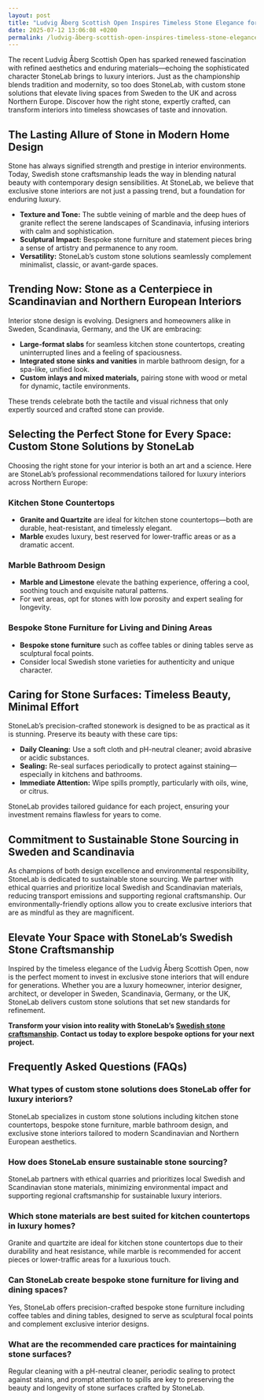 ```yaml
---
layout: post
title: "Ludvig Åberg Scottish Open Inspires Timeless Stone Elegance for Exclusive Interiors"
date: 2025-07-12 13:06:08 +0200
permalink: /ludvig-åberg-scottish-open-inspires-timeless-stone-elegance-for-exclusive-interiors/
---
```

The recent Ludvig Åberg Scottish Open has sparked renewed fascination with refined aesthetics and enduring materials—echoing the sophisticated character StoneLab brings to luxury interiors. Just as the championship blends tradition and modernity, so too does StoneLab, with custom stone solutions that elevate living spaces from Sweden to the UK and across Northern Europe. Discover how the right stone, expertly crafted, can transform interiors into timeless showcases of taste and innovation.

## The Lasting Allure of Stone in Modern Home Design

Stone has always signified strength and prestige in interior environments. Today, Swedish stone craftsmanship leads the way in blending natural beauty with contemporary design sensibilities. At StoneLab, we believe that exclusive stone interiors are not just a passing trend, but a foundation for enduring luxury.

- **Texture and Tone:** The subtle veining of marble and the deep hues of granite reflect the serene landscapes of Scandinavia, infusing interiors with calm and sophistication.
- **Sculptural Impact:** Bespoke stone furniture and statement pieces bring a sense of artistry and permanence to any room.
- **Versatility:** StoneLab’s custom stone solutions seamlessly complement minimalist, classic, or avant-garde spaces.

## Trending Now: Stone as a Centerpiece in Scandinavian and Northern European Interiors

Interior stone design is evolving. Designers and homeowners alike in Sweden, Scandinavia, Germany, and the UK are embracing:

- **Large-format slabs** for seamless kitchen stone countertops, creating uninterrupted lines and a feeling of spaciousness.
- **Integrated stone sinks and vanities** in marble bathroom design, for a spa-like, unified look.
- **Custom inlays and mixed materials,** pairing stone with wood or metal for dynamic, tactile environments.

These trends celebrate both the tactile and visual richness that only expertly sourced and crafted stone can provide.

## Selecting the Perfect Stone for Every Space: Custom Stone Solutions by StoneLab

Choosing the right stone for your interior is both an art and a science. Here are StoneLab’s professional recommendations tailored for luxury interiors across Northern Europe:

### Kitchen Stone Countertops

- **Granite and Quartzite** are ideal for kitchen stone countertops—both are durable, heat-resistant, and timelessly elegant.
- **Marble** exudes luxury, best reserved for lower-traffic areas or as a dramatic accent.

### Marble Bathroom Design

- **Marble and Limestone** elevate the bathing experience, offering a cool, soothing touch and exquisite natural patterns.
- For wet areas, opt for stones with low porosity and expert sealing for longevity.

### Bespoke Stone Furniture for Living and Dining Areas

- **Bespoke stone furniture** such as coffee tables or dining tables serve as sculptural focal points.
- Consider local Swedish stone varieties for authenticity and unique character.

## Caring for Stone Surfaces: Timeless Beauty, Minimal Effort

StoneLab’s precision-crafted stonework is designed to be as practical as it is stunning. Preserve its beauty with these care tips:

- **Daily Cleaning:** Use a soft cloth and pH-neutral cleaner; avoid abrasive or acidic substances.
- **Sealing:** Re-seal surfaces periodically to protect against staining—especially in kitchens and bathrooms.
- **Immediate Attention:** Wipe spills promptly, particularly with oils, wine, or citrus.

StoneLab provides tailored guidance for each project, ensuring your investment remains flawless for years to come.

## Commitment to Sustainable Stone Sourcing in Sweden and Scandinavia

As champions of both design excellence and environmental responsibility, StoneLab is dedicated to sustainable stone sourcing. We partner with ethical quarries and prioritize local Swedish and Scandinavian materials, reducing transport emissions and supporting regional craftsmanship. Our environmentally-friendly options allow you to create exclusive interiors that are as mindful as they are magnificent.

## Elevate Your Space with StoneLab’s Swedish Stone Craftsmanship

Inspired by the timeless elegance of the Ludvig Åberg Scottish Open, now is the perfect moment to invest in exclusive stone interiors that will endure for generations. Whether you are a luxury homeowner, interior designer, architect, or developer in Sweden, Scandinavia, Germany, or the UK, StoneLab delivers custom stone solutions that set new standards for refinement.

**Transform your vision into reality with StoneLab’s [Swedish stone craftsmanship](https://stonelab.se/). Contact us today to explore bespoke options for your next project.**

## Frequently Asked Questions (FAQs)

### What types of custom stone solutions does StoneLab offer for luxury interiors?  
StoneLab specializes in custom stone solutions including kitchen stone countertops, bespoke stone furniture, marble bathroom design, and exclusive stone interiors tailored to modern Scandinavian and Northern European aesthetics.

### How does StoneLab ensure sustainable stone sourcing?  
StoneLab partners with ethical quarries and prioritizes local Swedish and Scandinavian stone materials, minimizing environmental impact and supporting regional craftsmanship for sustainable luxury interiors.

### Which stone materials are best suited for kitchen countertops in luxury homes?  
Granite and quartzite are ideal for kitchen stone countertops due to their durability and heat resistance, while marble is recommended for accent pieces or lower-traffic areas for a luxurious touch.

### Can StoneLab create bespoke stone furniture for living and dining spaces?  
Yes, StoneLab offers precision-crafted bespoke stone furniture including coffee tables and dining tables, designed to serve as sculptural focal points and complement exclusive interior designs.

### What are the recommended care practices for maintaining stone surfaces?  
Regular cleaning with a pH-neutral cleaner, periodic sealing to protect against stains, and prompt attention to spills are key to preserving the beauty and longevity of stone surfaces crafted by StoneLab.

<script type="application/ld+json">
{
  "@context": "https://schema.org",
  "@type": "BlogPosting",
  "mainEntityOfPage": {
    "@type": "WebPage",
    "@id": "https://stonelab.se/blog/ludvig-aberg-scottish-open-stone-elegance"
  },
  "headline": "Ludvig Åberg Scottish Open Inspires Timeless Stone Elegance for Exclusive Interiors",
  "description": "Explore how StoneLab’s Swedish stone craftsmanship and custom stone solutions elevate luxury interiors across Sweden, Scandinavia, Northern Europe, Germany, and the UK.",
  "image": "https://stonelab.se/images/blog/ludvig-aberg-scottish-open-stone-elegance.jpg",
  "author": {
    "@type": "Person",
    "name": "StoneLab"
  },
  "publisher": {
    "@type": "Person",
    "name": "StoneLab"
  },
  "datePublished": "2024-06-01",
  "dateModified": "2024-06-01"
}
</script>

<script type="application/ld+json">
{
  "@context": "https://schema.org",
  "@type": "FAQPage",
  "mainEntity": [
    {
      "@type": "Question",
      "name": "What types of custom stone solutions does StoneLab offer for luxury interiors?",
      "acceptedAnswer": {
        "@type": "Answer",
        "text": "StoneLab specializes in custom stone solutions including kitchen stone countertops, bespoke stone furniture, marble bathroom design, and exclusive stone interiors tailored to modern Scandinavian and Northern European aesthetics."
      }
    },
    {
      "@type": "Question",
      "name": "How does StoneLab ensure sustainable stone sourcing?",
      "acceptedAnswer": {
        "@type": "Answer",
        "text": "StoneLab partners with ethical quarries and prioritizes local Swedish and Scandinavian stone materials, minimizing environmental impact and supporting regional craftsmanship for sustainable luxury interiors."
      }
    },
    {
      "@type": "Question",
      "name": "Which stone materials are best suited for kitchen countertops in luxury homes?",
      "acceptedAnswer": {
        "@type": "Answer",
        "text": "Granite and quartzite are ideal for kitchen stone countertops due to their durability and heat resistance, while marble is recommended for accent pieces or lower-traffic areas for a luxurious touch."
      }
    },
    {
      "@type": "Question",
      "name": "Can StoneLab create bespoke stone furniture for living and dining spaces?",
      "acceptedAnswer": {
        "@type": "Answer",
        "text": "Yes, StoneLab offers precision-crafted bespoke stone furniture including coffee tables and dining tables, designed to serve as sculptural focal points and complement exclusive interior designs."
      }
    },
    {
      "@type": "Question",
      "name": "What are the recommended care practices for maintaining stone surfaces?",
      "acceptedAnswer": {
        "@type": "Answer",
        "text": "Regular cleaning with a pH-neutral cleaner, periodic sealing to protect against stains, and prompt attention to spills are key to preserving the beauty and longevity of stone surfaces crafted by StoneLab."
      }
    }
  ]
}
</script>